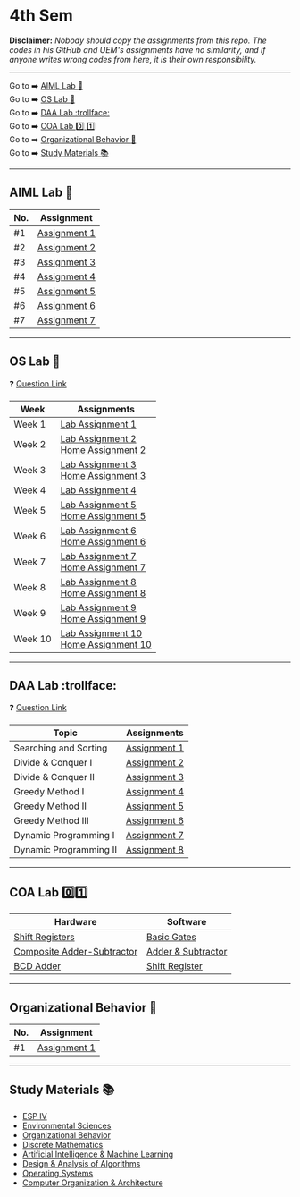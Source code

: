 # 4th Sem

**Disclaimer:** _Nobody should copy the assignments from this repo. The codes in his GitHub and UEM's assignments have no similarity, and if anyone writes wrong codes from here, it is their own responsibility._

---

Go to :arrow_right: [AIML Lab :brain:](#aiml-lab-brain) <br>
Go to :arrow_right: [OS Lab :penguin:](#os-lab-penguin) <br>
Go to :arrow_right: [DAA Lab :trollface:](#daa-lab-trollface) <br>
Go to :arrow_right: [COA Lab :zero: :one:](#coa-lab-zeroone) <br>
Go to :arrow_right: [Organizational Behavior :briefcase:](#organizational-behavior-briefcase) <br>
Go to :arrow_right: [Study Materials :books:](#study-materials-books)

---

## AIML Lab :brain:

| No. | Assignment                                       |
| --- | ------------------------------------------------ |
| #1  | [Assignment 1](./AIML/assignment1/family.pl)     |
| #2  | [Assignment 2](./AIML/assignment2)               |
| #3  | [Assignment 3](./AIML/assignment3)               |
| #4  | [Assignment 4](./AIML/assignment4)               |
| #5  | [Assignment 5](./AIML/assignment5)               |
| #6  | [Assignment 6](./AIML/assignment6/max_iter.py)   |
| #7  | [Assignment 7](./AIML/assignment7/assignment.py) |

---

## OS Lab :penguin:

:question: [Question Link](https://drive.google.com/file/d/15o1MAmkMAReHyUHMT7VpRWZTr7DARHP_/view?usp=drivesdk)

| Week    | Assignments                                                                                            |
| ------- | ------------------------------------------------------------------------------------------------------ |
| Week 1  | [Lab Assignment 1](./OS/assignment1/lab1.md)                                                           |
| Week 2  | [Lab Assignment 2](./OS/assignment2/lab2.md) <br> [Home Assignment 2](./OS/assignment2/home2.md)       |
| Week 3  | [Lab Assignment 3](./OS/assignment3/lab3.md) <br> [Home Assignment 3](./OS/assignment3/home3.md)       |
| Week 4  | [Lab Assignment 4](./OS/assignment4/lab4.md)                                                           |
| Week 5  | [Lab Assignment 5](./OS/assignment5/lab5.md) <br> [Home Assignment 5](./OS/assignment5/home5.md)       |
| Week 6  | [Lab Assignment 6](./OS/assignment6/lab6.md) <br> [Home Assignment 6](./OS/assignment6/home6.md)       |
| Week 7  | [Lab Assignment 7](./OS/assignment7/lab7.md) <br> [Home Assignment 7](./OS/assignment7/home7.md)       |
| Week 8  | [Lab Assignment 8](./OS/assignment8/lab8.md) <br> [Home Assignment 8](./OS/assignment8/home8.md)       |
| Week 9  | [Lab Assignment 9](./OS/assignment9/lab9.md) <br> [Home Assignment 9](./OS/assignment9/home9.md)       |
| Week 10 | [Lab Assignment 10](./OS/assignment10/lab10.md) <br> [Home Assignment 10](./OS/assignment10/home10.md) |

---

## DAA Lab :trollface:

:question: [Question Link](https://drive.google.com/file/d/1SKvDe8jgySiOxUjLt8G6e-yr7ajdNLxd/view?usp=share_link)

| Topic                  | Assignments                        |
| ---------------------- | ---------------------------------- |
| Searching and Sorting  | [Assignment 1](./DAA/assignment1/) |
| Divide & Conquer I     | [Assignment 2](./DAA/assignment2/) |
| Divide & Conquer II    | [Assignment 3](./DAA/assignment3/) |
| Greedy Method I        | [Assignment 4](./DAA/assignment4/) |
| Greedy Method II       | [Assignment 5](./DAA/assignment5/) |
| Greedy Method III      | [Assignment 6](./DAA/assignment6/) |
| Dynamic Programming I  | [Assignment 7](./DAA/assignment7/) |
| Dynamic Programming II | [Assignment 8](./DAA/assignment8/) |

---

## COA Lab :zero::one:

| Hardware                                                                                                            | Software                                      |
| ------------------------------------------------------------------------------------------------------------------- | --------------------------------------------- |
| [Shift Registers](https://drive.google.com/file/d/11cb8rPVw17eLTPiN5-_xJglYm9hL7dhI/view?usp=drivesdk)              | [Basic Gates](./COA/basic_gates/)             |
| [Composite Adder-Subtractor](https://drive.google.com/file/d/1BzE1bD-5IZCuFdgcreYjnneT7GK0JuEF/view?usp=share_link) | [Adder & Subtractor](./COA/adder_subtractor/) |
| [BCD Adder](https://drive.google.com/file/d/1zB5zx_1UpNkREYYA-fZOwQYxxq3CWdEM/view?usp=share_link)                  | [Shift Register](./COA/shift_registers/)      |

---

## Organizational Behavior :briefcase:

| No. | Assignment                                |
| --- | ----------------------------------------- |
| #1  | [Assignment 1](./OrgBehav/assignment1.md) |

---

## Study Materials :books:

- [ESP IV](https://drive.google.com/drive/folders/1vQo0cq_sHx6SghQjGW_YZTHeySxcNVHc?usp=share_link)
- [Environmental Sciences](https://drive.google.com/drive/folders/1-__DgfY-MwTaoyxFDN2RI1L8iHkRibsB?usp=share_link)
- [Organizational Behavior](https://drive.google.com/drive/folders/1lzAaGkzRAc3y58SlpB09CezFj___q_EY?usp=share_link)
- [Discrete Mathematics](https://drive.google.com/drive/folders/1oR7jzT5vrKZpYrcmbpDN1R5kwsJph-2t?usp=share_link)
- [Artificial Intelligence & Machine Learning](https://drive.google.com/drive/folders/1WktcDGmhf5h0XcEJI74aFnvt3LDQ0O8F?usp=share_link)
- [Design & Analysis of Algorithms](https://drive.google.com/drive/folders/1SyUtJOjIPBFJMwx8zJAZ0Xjaf6eRjApg?usp=share_link)
- [Operating Systems](https://drive.google.com/drive/folders/1AKfa7NIr2bvKNWT4vfEQ0G8k_XMRYuBz?usp=share_link)
- [Computer Organization & Architecture](https://drive.google.com/drive/folders/14RcEtJm0G15KSUN77ka43CKdoWzMCS8D?usp=share_link)
